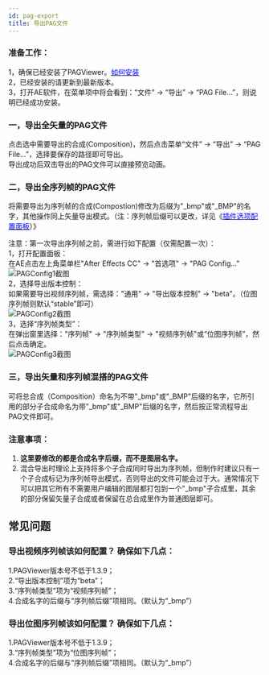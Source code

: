 ```yaml
---
id: pag-export
title: 导出PAG文件
---
```


### 准备工作：
1，确保已经安装了PAGViewer。[<font color=blue>如何安装</font>](/docs/install.html)<br/>
2，已经安装的请更新到最新版本。<br/>
3，打开AE软件，在菜单项中将会看到：“文件” -> “导出” -> “PAG File...”，则说明已经成功安装。<br/>

### 一，导出全矢量的PAG文件

点击选中需要导出的合成(Composition)，然后点击菜单“文件” -> “导出” -> “PAG File...”，选择要保存的路径即可导出。<br/>
导出成功后双击导出的PAG文件可以直接预览动画。<br/>


### 二，导出全序列帧的PAG文件

将需要导出为序列帧的合成(Compostion)修改为后缀为"_bmp"或"_BMP"的名字，其他操作同上矢量导出模式。（注：序列帧后缀可以更改，详见《[<font color=blue>插件选项配置面板</font>](/docs/plugin-config.html)）》

注意：第一次导出序列帧之前，需进行如下配置（仅需配置一次）：<br/>
1，打开配置面板：<br/>
在AE点击左上角菜单栏"After Effects CC" -> "首选项" -> "PAG Config..."<br/>
![PAGConfig1截图](/img/docs/PAGConfig1.jpg)
<br/>
2，选择导出版本控制：<br/>
如果需要导出视频序列帧，需选择："通用" -> "导出版本控制" -> "beta"。（位图序列帧则默认“stable”即可）<br/>
![PAGConfig2截图](/img/docs/PAGConfig2.jpg)
<br/>
3，选择“序列帧类型”：<br/>
在弹出窗里选择："序列帧" -> "序列帧类型" -> "视频序列帧"或“位图序列帧”，然后点击确定。<br/>
![PAGConfig3截图](/img/docs/plugin_config3.jpg)

### 三，导出矢量和序列帧混搭的PAG文件
可将总合成（Composition）命名为不带"_bmp"或"_BMP"后缀的名字，它所引用的部分子合成命名为带"_bmp"或"_BMP"后缀的名字，然后按正常流程导出PAG文件即可。

### 注意事项：
1. **这里要修改的都是合成名字后缀，而不是图层名字。**
2. 混合导出时理论上支持将多个子合成同时导出为序列帧，但制作时建议只有一个子合成标记为序列帧导出模式，否则导出的文件可能会过于大。通常情况下可以把其它所有不需要用户编辑的图层都打包到一个"_bmp"子合成里，其余的部分保留矢量子合成或者保留在总合成里作为普通图层即可。


## 常见问题

### 导出视频序列帧该如何配置？ 确保如下几点：
1.PAGViewer版本号不低于1.3.9；<br/>
2.“导出版本控制”项为“beta”；<br/>
3.“序列帧类型”项为“视频序列帧”；<br/>
4.合成名字的后缀与“序列帧后缀”项相同。（默认为“_bmp”）<br/>

### 导出位图序列帧该如何配置？ 确保如下几点：
1.PAGViewer版本号不低于1.3.9；<br/>
3.“序列帧类型”项为“位图序列帧”；<br/>
4.合成名字的后缀与“序列帧后缀”项相同。（默认为“_bmp”）<br/>
